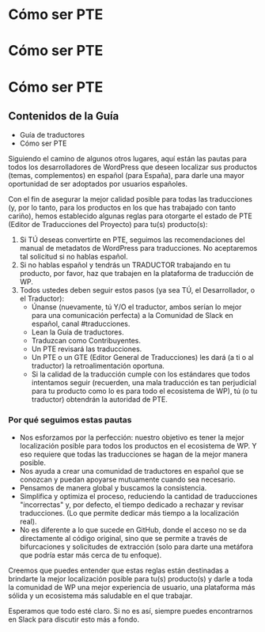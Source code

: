# Cómo ser PTE
# Cómo ser PTE
# Cómo ser PTE
## Contenidos de la Guía
- Guía de traductores
- Cómo ser PTE

Siguiendo el camino de algunos otros lugares, aquí están las pautas para todos los desarrolladores de WordPress que deseen localizar sus productos (temas, complementos) en español (para España), para darle una mayor oportunidad de ser adoptados por usuarios españoles.

Con el fin de asegurar la mejor calidad posible para todas las traducciones (y, por lo tanto, para los productos en los que has trabajado con tanto cariño), hemos establecido algunas reglas para otorgarte el estado de PTE (Editor de Traducciones del Proyecto) para tu(s) producto(s):

1. Si TÚ deseas convertirte en PTE, seguimos las recomendaciones del manual de metadatos de WordPress para traducciones. No aceptaremos tal solicitud si no hablas español.
2. Si no hablas español y tendrás un TRADUCTOR trabajando en tu producto, por favor, haz que trabajen en la plataforma de traducción de WP.
3. Todos ustedes deben seguir estos pasos (ya sea TÚ, el Desarrollador, o el Traductor):
   - Únanse (nuevamente, tú Y/O el traductor, ambos serían lo mejor para una comunicación perfecta) a la Comunidad de Slack en español, canal #traducciones.
   - Lean la Guía de traductores.
   - Traduzcan como Contribuyentes.
   - Un PTE revisará las traducciones.
   - Un PTE o un GTE (Editor General de Traducciones) les dará (a ti o al traductor) la retroalimentación oportuna.
   - Si la calidad de la traducción cumple con los estándares que todos intentamos seguir (recuerden, una mala traducción es tan perjudicial para tu producto como lo es para todo el ecosistema de WP), tú (o tu traductor) obtendrán la autoridad de PTE.

### Por qué seguimos estas pautas
- Nos esforzamos por la perfección: nuestro objetivo es tener la mejor localización posible para todos los productos en el ecosistema de WP. Y eso requiere que todas las traducciones se hagan de la mejor manera posible.
- Nos ayuda a crear una comunidad de traductores en español que se conozcan y puedan apoyarse mutuamente cuando sea necesario.
- Pensamos de manera global y buscamos la consistencia.
- Simplifica y optimiza el proceso, reduciendo la cantidad de traducciones "incorrectas" y, por defecto, el tiempo dedicado a rechazar y revisar traducciones. (Lo que permite dedicar más tiempo a la localización real).
- No es diferente a lo que sucede en GitHub, donde el acceso no se da directamente al código original, sino que se permite a través de bifurcaciones y solicitudes de extracción (solo para darte una metáfora que podría estar más cerca de tu enfoque).

Creemos que puedes entender que estas reglas están destinadas a brindarte la mejor localización posible para tu(s) producto(s) y darle a toda la comunidad de WP una mejor experiencia de usuario, una plataforma más sólida y un ecosistema más saludable en el que trabajar.

Esperamos que todo esté claro. Si no es así, siempre puedes encontrarnos en Slack para discutir esto más a fondo.
